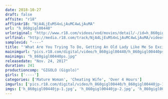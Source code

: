```yaml
---
date: 2018-10-27
draft: false
affsite: "r18"
afflinkr18: "NjA4LjEuMS4xLjAuMC4wLjAuMA"
url: "h_860gigl00440"
urloriginal: "http://www.r18.com/videos/vod/movies/detail/-/id=h_860gigl00440"
urlfinal: "http://media.r18.com/track/NjA4LjEuMS4xLjAuMC4wLjAuMA/videos/vod/movies/detail/-/id=h_860gigl00440"
samplevid: "----"
title: "'What Are You Trying To Do, Getting An Old Lady Like Me So Excited?' When My Girlfriend's Mom Caught Me Fucking My Girlfriend, I Thought She Would Get Mad... But She Was Unable To Control Her Lust And Assaulted Me"
mainimgurl: "pics.r18.com/digital/video/h_860gigl00440/h_860gigl00440ps.jpg"
mainimgs: "h_860gigl00440ps.jpg"
releasedate: "Nov. 24, 2017"
duration: 241
productioncomp: "GIGOLO (Gigolo)"
girls: ['----']
categories: ['Mature Woman', 'Cheating Wife', 'Over 4 Hours']
imgurls: ['pics.r18.com/digital/video/h_860gigl00440/h_860gigl00440jp-1.jpg', 'pics.r18.com/digital/video/h_860gigl00440/h_860gigl00440jp-2.jpg', 'pics.r18.com/digital/video/h_860gigl00440/h_860gigl00440jp-3.jpg', 'pics.r18.com/digital/video/h_860gigl00440/h_860gigl00440jp-4.jpg', 'pics.r18.com/digital/video/h_860gigl00440/h_860gigl00440jp-5.jpg', 'pics.r18.com/digital/video/h_860gigl00440/h_860gigl00440jp-6.jpg', 'pics.r18.com/digital/video/h_860gigl00440/h_860gigl00440jp-7.jpg', 'pics.r18.com/digital/video/h_860gigl00440/h_860gigl00440jp-8.jpg', 'pics.r18.com/digital/video/h_860gigl00440/h_860gigl00440jp-9.jpg', 'pics.r18.com/digital/video/h_860gigl00440/h_860gigl00440jp-10.jpg', 'pics.r18.com/digital/video/h_860gigl00440/h_860gigl00440jp-11.jpg', 'pics.r18.com/digital/video/h_860gigl00440/h_860gigl00440jp-12.jpg', 'pics.r18.com/digital/video/h_860gigl00440/h_860gigl00440jp-13.jpg', 'pics.r18.com/digital/video/h_860gigl00440/h_860gigl00440jp-14.jpg', 'pics.r18.com/digital/video/h_860gigl00440/h_860gigl00440jp-15.jpg', 'pics.r18.com/digital/video/h_860gigl00440/h_860gigl00440jp-16.jpg', 'pics.r18.com/digital/video/h_860gigl00440/h_860gigl00440jp-17.jpg', 'pics.r18.com/digital/video/h_860gigl00440/h_860gigl00440jp-18.jpg', 'pics.r18.com/digital/video/h_860gigl00440/h_860gigl00440jp-19.jpg', 'pics.r18.com/digital/video/h_860gigl00440/h_860gigl00440jp-20.jpg']
imgs: ['h_860gigl00440jp-1.jpg', 'h_860gigl00440jp-2.jpg', 'h_860gigl00440jp-3.jpg', 'h_860gigl00440jp-4.jpg', 'h_860gigl00440jp-5.jpg', 'h_860gigl00440jp-6.jpg', 'h_860gigl00440jp-7.jpg', 'h_860gigl00440jp-8.jpg', 'h_860gigl00440jp-9.jpg', 'h_860gigl00440jp-10.jpg', 'h_860gigl00440jp-11.jpg', 'h_860gigl00440jp-12.jpg', 'h_860gigl00440jp-13.jpg', 'h_860gigl00440jp-14.jpg', 'h_860gigl00440jp-15.jpg', 'h_860gigl00440jp-16.jpg', 'h_860gigl00440jp-17.jpg', 'h_860gigl00440jp-18.jpg', 'h_860gigl00440jp-19.jpg', 'h_860gigl00440jp-20.jpg']
---
```

